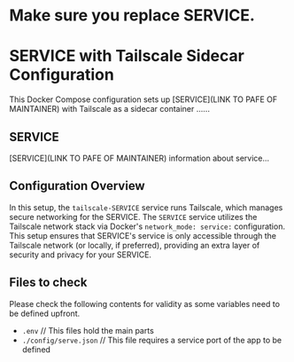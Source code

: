 # Make sure you replace SERVICE.

# SERVICE with Tailscale Sidecar Configuration

This Docker Compose configuration sets up [SERVICE](LINK TO PAFE OF MAINTAINER) with Tailscale as a sidecar container ......

## SERVICE

[SERVICE](LINK TO PAFE OF MAINTAINER) information about service...

## Configuration Overview

In this setup, the `tailscale-SERVICE` service runs Tailscale, which manages secure networking for the SERVICE. The `SERVICE` service utilizes the Tailscale network stack via Docker's `network_mode: service:` configuration. This setup ensures that SERVICE's service is only accessible through the Tailscale network (or locally, if preferred), providing an extra layer of security and privacy for your SERVICE.

## Files to check

Please check the following contents for validity as some variables need to be defined upfront.

- `.env` // This files hold the main parts
- `./config/serve.json` // This file requires a service port of the app to be defined
